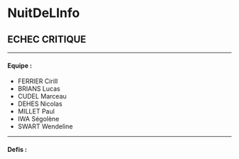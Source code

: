 # NuitDeLInfo
## ECHEC CRITIQUE 
------------------------------
#### Equipe :
- FERRIER Cirill
- BRIANS Lucas 
- CUDEL Marceau 
- DEHES Nicolas 
- MILLET Paul 
- IWA Ségolène 
- SWART Wendeline
------------------------------
#### Defis :
